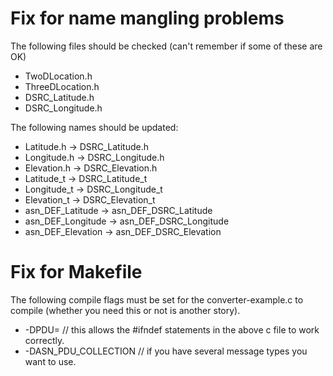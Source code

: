 # Fix for name mangling problems

The following files should be checked (can't remember if some of these are OK)

- TwoDLocation.h
- ThreeDLocation.h
- DSRC_Latitude.h
- DSRC_Longitude.h

The following names should be updated:

- Latitude.h -> DSRC_Latitude.h
- Longitude.h -> DSRC_Longitude.h
- Elevation.h -> DSRC_Elevation.h
- Latitude_t -> DSRC_Latitude_t
- Longitude_t -> DSRC_Longitude_t
- Elevation_t -> DSRC_Elevation_t
- asn_DEF_Latitude -> asn_DEF_DSRC_Latitude
- asn_DEF_Longitude -> asn_DEF_DSRC_Longitude
- asn_DEF_Elevation -> asn_DEF_DSRC_Elevation

# Fix for Makefile

The following compile flags must be set for the converter-example.c to compile (whether you need this or not is another
story).

- -DPDU=<something>     // this allows the #ifndef statements in the above c file to work correctly.
- -DASN_PDU_COLLECTION  // if you have several message types you want to use.
